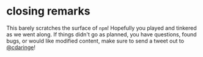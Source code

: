# closing remarks
This barely scratches the surface of `npm`!  Hopefully you played and tinkered as we went along.  If things didn't go as planned, you have questions, found bugs, or would like modified content, make sure to send a tweet out to [@cdaringe](https://twitter.com/cdaringe)!
